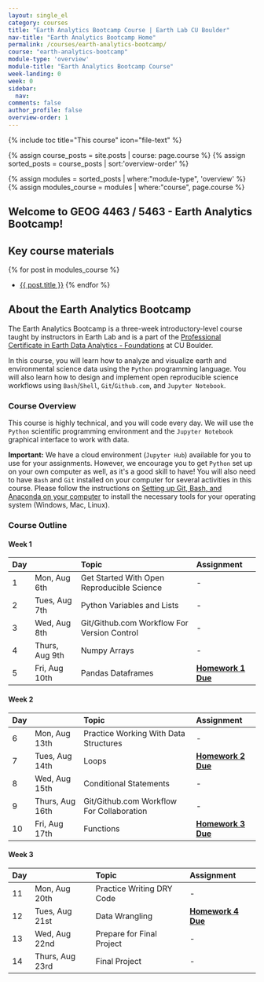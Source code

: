 ```yaml
---
layout: single_el
category: courses
title: "Earth Analytics Bootcamp Course | Earth Lab CU Boulder"
nav-title: "Earth Analytics Bootcamp Home"
permalink: /courses/earth-analytics-bootcamp/
course: "earth-analytics-bootcamp"
module-type: 'overview'
module-title: "Earth Analytics Bootcamp Course"
week-landing: 0
week: 0
sidebar:
  nav:
comments: false
author_profile: false
overview-order: 1
---
```


{% include toc title="This course" icon="file-text" %}

{% assign course_posts = site.posts | course: page.course %}
{% assign sorted_posts = course_posts | sort:'overview-order' %}

{% assign modules = sorted_posts | where:"module-type", 'overview' %}
{% assign modules_course = modules | where:"course", page.course %}

<div class="notice--info" markdown="1">

## <i class="fa fa-ship" aria-hidden="true"></i> Welcome to GEOG 4463 / 5463 - Earth Analytics Bootcamp! 

## Key course materials

{% for post in modules_course %}
 * <a href="{{ site.url }}{{ post.permalink }}">{{ post.title }}</a>
{% endfor %}

</div>
<!-- an overview module specifies the overview content for the course including syllabus and any assignments  module-type: 'session' specified a week or a particular set of content surrounding a topic - eg internship seminar, etc -->

## About the Earth Analytics Bootcamp
The Earth Analytics Bootcamp is a three-week introductory-level course taught by instructors in Earth Lab and is a part of the <a href="https://www.colorado.edu/earthlab/earth-data-analytics-foundations-professional-certificate" target="_blank">Professional Certificate in Earth Data Analytics - Foundations</a> at CU Boulder.

In this course, you will learn how to analyze and visualize earth and environmental science data using the `Python` programming language. You will also learn how to design and implement open reproducible science workflows using `Bash`/`Shell`, `Git`/`Github.com`, and `Jupyter Notebook`. 

### Course Overview 
This course is highly technical, and you will code every day. We will use the `Python` scientific programming environment and the `Jupyter Notebook` graphical interface to work with data.

<i fa fa-star></i>**Important:** We have a cloud environment (`Jupyter Hub`) available for you to use for your assignments. However, we encourage you to get `Python` set up on your own computer as well, as it's a good skill to have! You will also need to have `Bash` and `Git` installed on your computer for several activities in this course. Please follow the instructions on <a href="{{ site.url }}/workshops/setup-earth-analytics-python/setup-git-bash-anaconda/" target = "_blank">Setting up Git, Bash, and Anaconda on your computer</a> to install the necessary tools for your operating system (Windows, Mac, Linux).


### Course Outline

#### Week 1 

| Day  | | Topic                                       | Assignment           |
|:---------|:------------|:----------------------------------------------------------|:-----------------|
| 1    | Mon, Aug 6th | Get Started With Open Reproducible Science            | - |
| 2    | Tues, Aug 7th | Python Variables and Lists           | - |
| 3    | Wed, Aug 8th | Git/Github.com Workflow For Version Control             | - |
| 4    | Thurs, Aug 9th |      Numpy Arrays      | - |
| 5    | Fri, Aug 10th | Pandas Dataframes            | **<a href="{{ site.url }}/courses/earth-analytics-bootcamp/earth-analytics-bootcamp-homework-1/">Homework 1 Due</a>** |



#### Week 2 

| Day  | | Topic                                       | Assignment           |
|:---------|:------------|:----------------------------------------------------------|:-----------------|
| 6    | Mon, Aug 13th | Practice Working With Data Structures            | - |
| 7   | Tues, Aug 14th | Loops           | **<a href="{{ site.url }}/courses/earth-analytics-bootcamp/earth-analytics-bootcamp-homework-2/">Homework 2 Due</a>** |
| 8    | Wed, Aug 15th | Conditional Statements             | - |
| 9    | Thurs, Aug 16th | Git/Github.com Workflow For Collaboration      | - |
| 10    | Fri, Aug 17th | Functions           | **<a href="{{ site.url }}/courses/earth-analytics-bootcamp/earth-analytics-bootcamp-homework-3/">Homework 3 Due</a>** |


#### Week 3 

| Day  | | Topic                                       | Assignment           |
|:---------|:------------|:----------------------------------------------------------|:-----------------|
| 11    | Mon, Aug 20th | Practice Writing DRY Code            | - |
| 12   | Tues, Aug 21st | Data Wrangling           | **<a href="{{ site.url }}/courses/earth-analytics-bootcamp/earth-analytics-bootcamp-homework-4/">Homework 4 Due</a>** |
| 13    | Wed, Aug 22nd | Prepare for Final Project             | - |
| 14    | Thurs, Aug 23rd | Final Project      | - |



